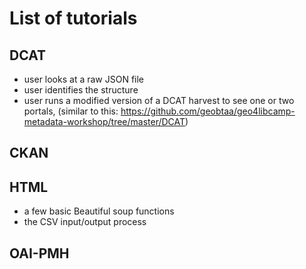 # List of tutorials

## DCAT
   - user looks at a raw JSON file
   - user identifies the structure
   - user runs a modified version of a DCAT harvest to see one or two portals, (similar to this: https://github.com/geobtaa/geo4libcamp-metadata-workshop/tree/master/DCAT)

   
## CKAN


## HTML
   - a few basic Beautiful soup functions
   - the CSV input/output process

   
## OAI-PMH